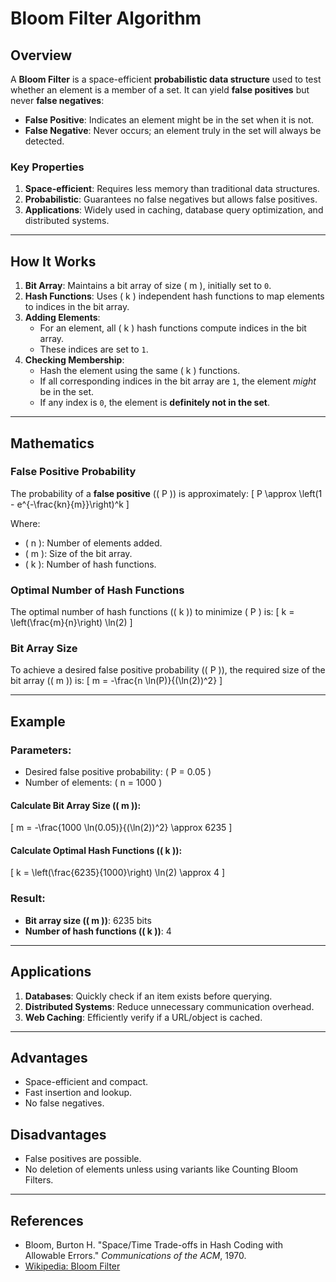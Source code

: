 # **Bloom Filter Algorithm**

## **Overview**
A **Bloom Filter** is a space-efficient **probabilistic data structure** used to test whether an element is a member of a set. It can yield **false positives** but never **false negatives**:
- **False Positive**: Indicates an element might be in the set when it is not.
- **False Negative**: Never occurs; an element truly in the set will always be detected.

### **Key Properties**
1. **Space-efficient**: Requires less memory than traditional data structures.
2. **Probabilistic**: Guarantees no false negatives but allows false positives.
3. **Applications**: Widely used in caching, database query optimization, and distributed systems.

---

## **How It Works**
1. **Bit Array**: Maintains a bit array of size \( m \), initially set to `0`.
2. **Hash Functions**: Uses \( k \) independent hash functions to map elements to indices in the bit array.
3. **Adding Elements**:
   - For an element, all \( k \) hash functions compute indices in the bit array.
   - These indices are set to `1`.
4. **Checking Membership**:
   - Hash the element using the same \( k \) functions.
   - If all corresponding indices in the bit array are `1`, the element *might* be in the set.
   - If any index is `0`, the element is **definitely not in the set**.

---

## **Mathematics**
### **False Positive Probability**
The probability of a **false positive** (\( P \)) is approximately:
\[
P \approx \left(1 - e^{-\frac{kn}{m}}\right)^k
\]

Where:
- \( n \): Number of elements added.
- \( m \): Size of the bit array.
- \( k \): Number of hash functions.

### **Optimal Number of Hash Functions**
The optimal number of hash functions (\( k \)) to minimize \( P \) is:
\[
k = \left(\frac{m}{n}\right) \ln(2)
\]

### **Bit Array Size**
To achieve a desired false positive probability (\( P \)), the required size of the bit array (\( m \)) is:
\[
m = -\frac{n \ln(P)}{(\ln(2))^2}
\]

---

## **Example**
### Parameters:
- Desired false positive probability: \( P = 0.05 \)
- Number of elements: \( n = 1000 \)

#### **Calculate Bit Array Size (\( m \))**:
\[
m = -\frac{1000 \ln(0.05)}{(\ln(2))^2} \approx 6235
\]

#### **Calculate Optimal Hash Functions (\( k \))**:
\[
k = \left(\frac{6235}{1000}\right) \ln(2) \approx 4
\]

### Result:
- **Bit array size (\( m \))**: 6235 bits
- **Number of hash functions (\( k \))**: 4

---

## **Applications**
1. **Databases**: Quickly check if an item exists before querying.
2. **Distributed Systems**: Reduce unnecessary communication overhead.
3. **Web Caching**: Efficiently verify if a URL/object is cached.

---

## **Advantages**
- Space-efficient and compact.
- Fast insertion and lookup.
- No false negatives.

## **Disadvantages**
- False positives are possible.
- No deletion of elements unless using variants like Counting Bloom Filters.

---

## **References**
- Bloom, Burton H. "Space/Time Trade-offs in Hash Coding with Allowable Errors." *Communications of the ACM*, 1970.
- [Wikipedia: Bloom Filter](https://en.wikipedia.org/wiki/Bloom_filter)
